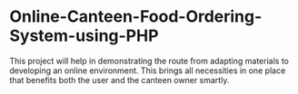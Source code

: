 # Online-Canteen-Food-Ordering-System-using-PHP
This project will help in demonstrating the route from adapting materials to developing an online environment. This brings all necessities in one place that benefits both the user and the canteen owner smartly.
